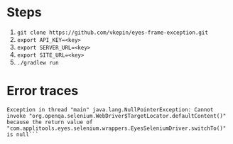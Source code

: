 # Steps
1. `git clone https://github.com/vkepin/eyes-frame-exception.git`
2. `export API_KEY=<key>`
3. `export SERVER_URL=<key>`
4. `export SITE_URL=<key>`
5. `./gradlew run`

# Error traces
```
Exception in thread "main" java.lang.NullPointerException: Cannot invoke "org.openqa.selenium.WebDriver$TargetLocator.defaultContent()" because the return value of "com.applitools.eyes.selenium.wrappers.EyesSeleniumDriver.switchTo()" is null```

